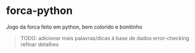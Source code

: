 # forca-python
Jogo da forca feito em python, bem colorido e bonitinho

>TODO:
>adicionar mais palavras/dicas à base de dados
>error-checking
>refinar detalhes
